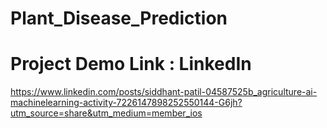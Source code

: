 # Plant_Disease_Prediction

# Project Demo Link : LinkedIn
https://www.linkedin.com/posts/siddhant-patil-04587525b_agriculture-ai-machinelearning-activity-7226147898252550144-G6jh?utm_source=share&utm_medium=member_ios

